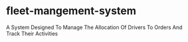 # fleet-mangement-system
 A System Designed To Manage The Allocation Of Drivers To Orders And Track Their Activities
